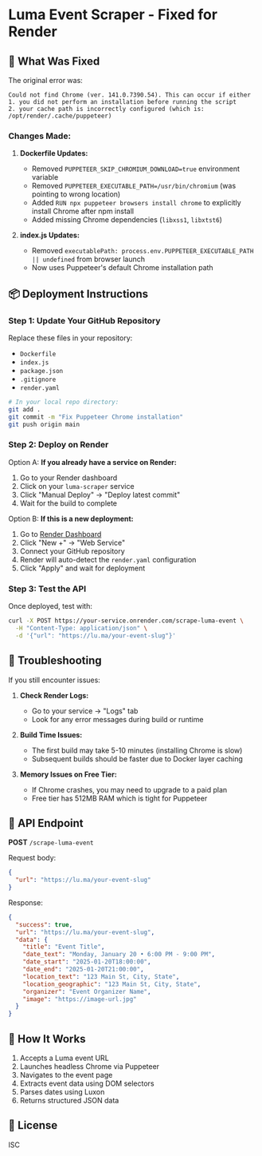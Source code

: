 # Luma Event Scraper - Fixed for Render

## 🔧 What Was Fixed

The original error was:
```
Could not find Chrome (ver. 141.0.7390.54). This can occur if either
1. you did not perform an installation before running the script
2. your cache path is incorrectly configured (which is: /opt/render/.cache/puppeteer)
```

### Changes Made:

1. **Dockerfile Updates:**
   - Removed `PUPPETEER_SKIP_CHROMIUM_DOWNLOAD=true` environment variable
   - Removed `PUPPETEER_EXECUTABLE_PATH=/usr/bin/chromium` (was pointing to wrong location)
   - Added `RUN npx puppeteer browsers install chrome` to explicitly install Chrome after npm install
   - Added missing Chrome dependencies (`libxss1`, `libxtst6`)

2. **index.js Updates:**
   - Removed `executablePath: process.env.PUPPETEER_EXECUTABLE_PATH || undefined` from browser launch
   - Now uses Puppeteer's default Chrome installation path

## 📦 Deployment Instructions

### Step 1: Update Your GitHub Repository

Replace these files in your repository:
- `Dockerfile`
- `index.js`
- `package.json`
- `.gitignore`
- `render.yaml`

```bash
# In your local repo directory:
git add .
git commit -m "Fix Puppeteer Chrome installation"
git push origin main
```

### Step 2: Deploy on Render

Option A: **If you already have a service on Render:**
1. Go to your Render dashboard
2. Click on your `luma-scraper` service
3. Click "Manual Deploy" → "Deploy latest commit"
4. Wait for the build to complete

Option B: **If this is a new deployment:**
1. Go to [Render Dashboard](https://dashboard.render.com/)
2. Click "New +" → "Web Service"
3. Connect your GitHub repository
4. Render will auto-detect the `render.yaml` configuration
5. Click "Apply" and wait for deployment

### Step 3: Test the API

Once deployed, test with:
```bash
curl -X POST https://your-service.onrender.com/scrape-luma-event \
  -H "Content-Type: application/json" \
  -d '{"url": "https://lu.ma/your-event-slug"}'
```

## 🐛 Troubleshooting

If you still encounter issues:

1. **Check Render Logs:**
   - Go to your service → "Logs" tab
   - Look for any error messages during build or runtime

2. **Build Time Issues:**
   - The first build may take 5-10 minutes (installing Chrome is slow)
   - Subsequent builds should be faster due to Docker layer caching

3. **Memory Issues on Free Tier:**
   - If Chrome crashes, you may need to upgrade to a paid plan
   - Free tier has 512MB RAM which is tight for Puppeteer

## 📝 API Endpoint

**POST** `/scrape-luma-event`

Request body:
```json
{
  "url": "https://lu.ma/your-event-slug"
}
```

Response:
```json
{
  "success": true,
  "url": "https://lu.ma/your-event-slug",
  "data": {
    "title": "Event Title",
    "date_text": "Monday, January 20 • 6:00 PM - 9:00 PM",
    "date_start": "2025-01-20T18:00:00",
    "date_end": "2025-01-20T21:00:00",
    "location_text": "123 Main St, City, State",
    "location_geographic": "123 Main St, City, State",
    "organizer": "Event Organizer Name",
    "image": "https://image-url.jpg"
  }
}
```

## 🚀 How It Works

1. Accepts a Luma event URL
2. Launches headless Chrome via Puppeteer
3. Navigates to the event page
4. Extracts event data using DOM selectors
5. Parses dates using Luxon
6. Returns structured JSON data

## 📄 License

ISC
